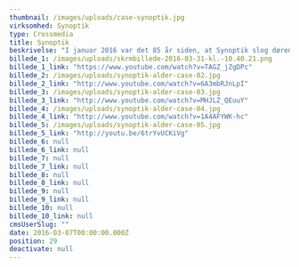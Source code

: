 ```yaml
---
thumbnail: /images/uploads/case-synoptik.jpg
virksomhed: Synoptik
type: Crossmedia
title: Synoptik
beskrivelse: "I januar 2016 var det 85 år siden, at Synoptik slog dørene op for den aller første butik i Nørregade. Det har inspireret Hjaltelin Stahl til at lave kampagnen ”Historisk udsalg”, der på print og TV byder på et nostalgisk tilbageblik på kædens stolte historie. Brillemoden, frisurerne og måden at vise følelser på har unægteligt ændret sig siden 1931, men at se kunderne løfte blikket til et nyt skarpt syn, er stadig lige fantastisk. \n\n"
billede_1: /images/uploads/skrmbillede-2016-03-31-kl.-10.40.21.png
billede_1_link: "https://www.youtube.com/watch?v=TAGZ_jZgDPc"
billede_2: /images/uploads/synoptik-alder-case-02.jpg
billede_2_link: "http://www.youtube.com/watch?v=6A3mbRJnLpI"
billede_3: /images/uploads/synoptik-alder-case-03.jpg
billede_3_link: "http://www.youtube.com/watch?v=MHJLZ_QEuuY"
billede_4: /images/uploads/synoptik-alder-case-04.jpg
billede_4_link: "http://www.youtube.com/watch?v=1A4AFYWK-hc"
billede_5: /images/uploads/synoptik-alder-case-05.jpg
billede_5_link: "http://youtu.be/6trYvUCKiVg"
billede_6: null
billede_6_link: null
billede_7: null
billede_7_link: null
billede_8: null
billede_8_link: null
billede_9: null
billede_9_link: null
billede_10: null
billede_10_link: null
cmsUserSlug: ""
date: 2016-03-07T00:00:00.000Z
position: 29
deactivate: null
---
```


